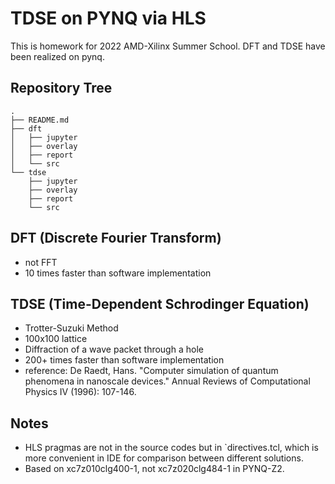 # TDSE on PYNQ via HLS

This is homework for 2022 AMD-Xilinx Summer School. DFT and TDSE have been realized on pynq.

## Repository Tree

```
.
├── README.md
├── dft
│   ├── jupyter
│   ├── overlay
│   ├── report
│   └── src
└── tdse
    ├── jupyter
    ├── overlay
    ├── report
    └── src

```

## DFT (Discrete Fourier Transform)

- not FFT
- 10 times faster than software implementation

## TDSE (Time-Dependent Schrodinger Equation)

- Trotter-Suzuki Method
- 100x100 lattice
- Diffraction of a wave packet through a hole
- 200+ times faster than software implementation
- reference: De Raedt, Hans. "Computer simulation of quantum phenomena in nanoscale devices." Annual Reviews of Computational Physics IV (1996): 107-146.

## Notes

- HLS pragmas are not in the source codes but in `directives.tcl, which is more convenient in IDE for comparison between different solutions.
- Based on xc7z010clg400-1, not xc7z020clg484-1 in PYNQ-Z2.
